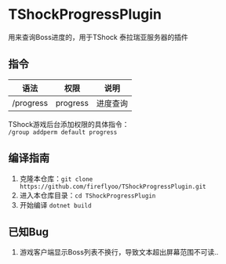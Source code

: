 # TShockProgressPlugin
用来查询Boss进度的，用于TShock 泰拉瑞亚服务器的插件
## 指令
| 语法           |        权限         |   说明   |
| -------------- | :-----------------: | :------: |
| /progress | progress   | 进度查询 |

TShock游戏后台添加权限的具体指令：  
`/group addperm default progress`
## 编译指南
1. 克隆本仓库：`git clone https://github.com/fireflyoo/TShockProgressPlugin.git`
2. 进入本仓库目录：`cd TShockProgressPlugin`
3. 开始编译 `dotnet build`

## 已知Bug
1. 游戏客户端显示Boss列表不换行，导致文本超出屏幕范围不可读..
